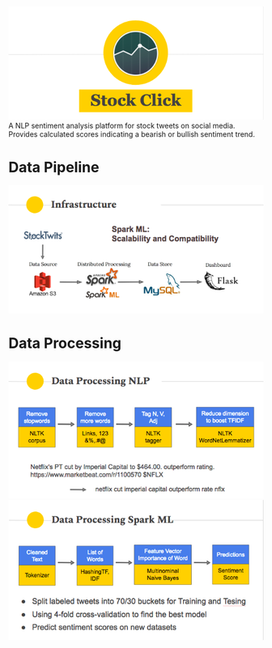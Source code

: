 ![GitHub Logo](/images/title.png)
A NLP sentiment analysis platform for stock tweets on social media.  Provides calculated scores indicating a bearish or bullish sentiment trend.

# Data Pipeline
![GitHub Logo](/images/pipeline.png)

# Data Processing
![GitHub Logo](/images/NLP.png)
![GitHub Logo](/images/SparkML.png)


